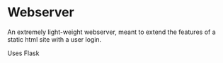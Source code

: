 # Webserver
An extremely light-weight webserver, meant to extend the features of a static html site with a user login.

Uses Flask
